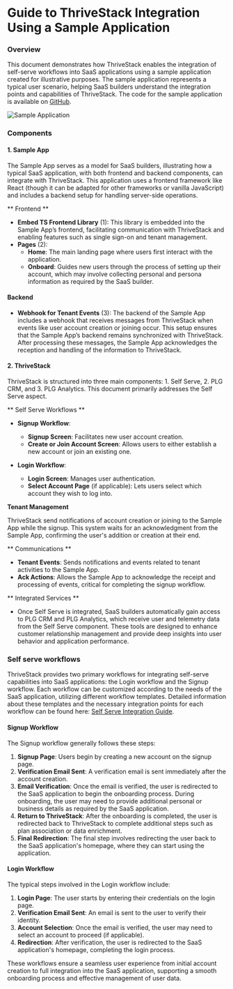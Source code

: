 # Guide to ThriveStack Integration Using a Sample Application

### Overview
This document demonstrates how ThriveStack enables the integration of self-serve workflows into SaaS applications using a sample application created for illustrative purposes. 
The sample application represents a typical user scenario, helping SaaS builders understand the integration points and capabilities of ThriveStack.
The code for the sample application is available on [GitHub](https://github.com/Thrivestack-public/sample-app/tree/develop).

![Sample Application](/img/docs/self_serve/integrate/sample-app.png)

### Components

#### 1. Sample App
The Sample App serves as a model for SaaS builders, illustrating how a typical SaaS application, with both frontend and backend components, can integrate with ThriveStack. This application uses a frontend framework like React (though it can be adapted for other frameworks or vanilla JavaScript) and includes a backend setup for handling server-side operations.

** Frontend **
- **Embed TS Frontend Library** (1): This library is embedded into the Sample App’s frontend, facilitating communication with ThriveStack and enabling features such as single sign-on and tenant management.
- **Pages** (2):
  - **Home**: The main landing page where users first interact with the application.
  - **Onboard**: Guides new users through the process of setting up their account, which may involve collecting personal and persona information as required by the SaaS builder.

#### Backend
- **Webhook for Tenant Events** (3): The backend of the Sample App includes a webhook that receives messages from ThriveStack when events like user account creation or joining occur. This setup ensures that the Sample App’s backend remains synchronized with ThriveStack. After processing these messages, the Sample App acknowledges the reception and handling of the information to ThriveStack.

#### 2. ThriveStack

ThriveStack is structured into three main components: 1. Self Serve, 2. PLG CRM, and 3. PLG Analytics. This document primarily addresses the Self Serve aspect.

** Self Serve Workflows **

  - **Signup Workflow**:
    - **Signup Screen**: Facilitates new user account creation.
    - **Create or Join Account Screen**: Allows users to either establish a new account or join an existing one.
  
  - **Login Workflow**:
     - **Login Screen**: Manages user authentication.
     - **Select Account Page** (if applicable): Lets users select which account they wish to log into.

**Tenant Management**

ThriveStack send notifications of account creation or joining to the Sample App while the signup. This system waits for an acknowledgment from the Sample App, confirming the user's addition or creation at their end.

** Communications **
- **Tenant Events**: Sends notifications and events related to tenant activities to the Sample App.
- **Ack Actions**: Allows the Sample App to acknowledge the receipt and processing of events, critical for completing the signup workflow.

** Integrated Services **
- Once Self Serve is integrated, SaaS builders automatically gain access to PLG CRM and PLG Analytics, which receive user and telemetry data from the Self Serve component. These tools are designed to enhance customer relationship management and provide deep insights into user behavior and application performance.

### Self serve workflows

ThriveStack provides two primary workflows for integrating self-serve capabilities into SaaS applications: the Login workflow and the Signup workflow. 
Each workflow can be customized according to the needs of the SaaS application, utilizing different workflow templates. 
Detailed information about these templates and the necessary integration points for each workflow can be found here: [Self Serve Integration Guide](/getting-started/self-serve/integrate/).

#### Signup Workflow
The Signup workflow generally follows these steps:
1. **Signup Page**: Users begin by creating a new account on the signup page.
2. **Verification Email Sent**: A verification email is sent immediately after the account creation.
3. **Email Verification**: Once the email is verified, the user is redirected to the SaaS application to begin the onboarding process. During onboarding, the user may need to provide additional personal or business details as required by the SaaS application.
5. **Return to ThriveStack**: After the onboarding is completed, the user is redirected back to ThriveStack to complete additional steps such as plan association or data enrichment.
6. **Final Redirection**: The final step involves redirecting the user back to the SaaS application's homepage, where they can start using the application.

#### Login Workflow
The typical steps involved in the Login workflow include:
1. **Login Page**: The user starts by entering their credentials on the login page.
2. **Verification Email Sent**: An email is sent to the user to verify their identity.
3. **Account Selection**: Once the email is verified, the user may need to select an account to proceed (if applicable).
4. **Redirection**: After verification, the user is redirected to the SaaS application's homepage, completing the login process.

These workflows ensure a seamless user experience from initial account creation to full integration into the SaaS application, supporting a smooth onboarding process and effective management of user data.
